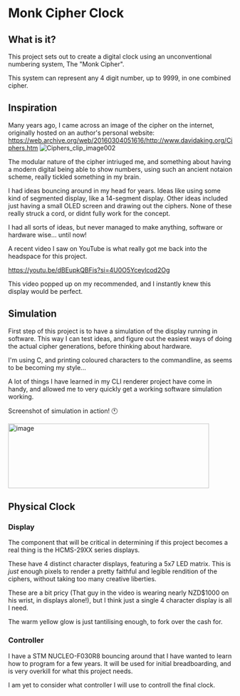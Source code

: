 # Monk Cipher Clock
## What is it?
This project sets out to create a digital clock using an unconventional numbering system, The "Monk Cipher".

This system can represent any 4 digit number, up to 9999, in one combined cipher.
## Inspiration
Many years ago, I came across an image of the cipher on the internet, originally hosted on an author's personal website:
https://web.archive.org/web/20160304051616/http://www.davidaking.org/Ciphers.htm
![Ciphers_clip_image002](https://github.com/user-attachments/assets/f338e3f2-74d1-4d38-98e8-4bbcf10ae430)

The modular nature of the cipher intriuged me, and something about having a modern digital being able to show numbers, using such an ancient notaion scheme, really tickled something in my brain.

I had ideas bouncing around in my head for years. Ideas like using some kind of segmented display, like a 14-segment display. Other ideas included just having a small OLED screen and drawing out the ciphers.
None of these really struck a cord, or didnt fully work for the concept. 

I had all sorts of ideas, but never managed to make anything, software or hardware wise... until now!

A recent video I saw on YouTube is what really got me back into the headspace for this project.

https://youtu.be/dBEupkQBFis?si=4U0O5Yceylcod2Og

This video popped up on my recommended, and I instantly knew this display would be perfect.

## Simulation
First step of this project is to have a simulation of the display running in software. This way I can test ideas, and figure out the easiest ways of doing the actual cipher generations, before thinking about hardware.

I'm using C, and printing coloured characters to the commandline, as seems to be becoming my style...

A lot of things I have learned in my CLI renderer project have come in handy, and allowed me to very quickly get a working software simulation working.

Screenshot of simulation in action! 🕚

<img width="451" height="145" alt="image" src="https://github.com/user-attachments/assets/aba68144-123b-42d4-a401-3441c61d82b3" />

## Physical Clock
### Display
The component that will be critical in determining if this project becomes a real thing is the HCMS-29XX series displays.

These have 4 distinct character displays, featuring a 5x7 LED matrix.
This is *just* enough pixels to render a pretty faithful and legible rendition of the ciphers, without taking too many creative liberties.

These are a bit pricy (That guy in the video is wearing nearly NZD$1000 on his wrist, in displays alone!), but I think just a single 4 character display is all I need. 

The warm yellow glow is just tantilising enough, to fork over the cash for.

### Controller
I have a STM NUCLEO-F030R8 bouncing around that I have wanted to learn how to program for a few years.
It will be used for initial breadboarding, and is very overkill for what this project needs.

I am yet to consider what controller I will use to controll the final clock.

